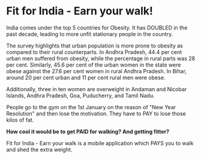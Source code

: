 # Fit for India - Earn your walk! 

India comes under the top 5 countries for Obesity. It has DOUBLED in the past decade, leading to more unfit stationary people in the country. 

The survey highlights that urban population is more prone to obesity as compared to their rural counterparts. In Andhra Pradesh, 44.4 per cent urban men suffered from obesity, while the percentage in rural parts was 28 per cent. Similarly, 45.6 per cent of the urban women in the state were obese against the 27.6 per cent women in rural Andhra Pradesh. In Bihar, around 20 per cent urban and 11 per cent rural men were obese.

Additionally, three in ten women are overweight in Andaman and Nicobar Islands, Andhra Pradesh, Goa, Puducherry, and Tamil Nadu.

People go to the gym on the 1st January on the reason of "New Year Resolution" and then lose the motivation. They have to PAY to lose those kilos of fat.

**How cool it would be to get PAID for walking? And getting fitter?**

Fit for India - Earn your walk is a mobile application which PAYS you to walk and shed the extra weight. 


